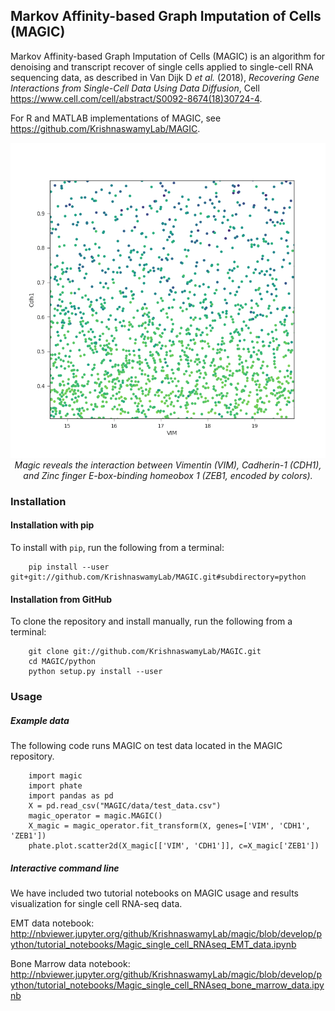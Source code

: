 Markov Affinity-based Graph Imputation of Cells (MAGIC)
-------------------------------------------------------

Markov Affinity-based Graph Imputation of Cells (MAGIC) is an algorithm for denoising and transcript recover of single cells applied to single-cell RNA sequencing data, as described in Van Dijk D *et al.* (2018), *Recovering Gene Interactions from Single-Cell Data Using Data Diffusion*, Cell <https://www.cell.com/cell/abstract/S0092-8674(18)30724-4>.

For R and MATLAB implementations of MAGIC, see <https://github.com/KrishnaswamyLab/MAGIC>.

<p align="center">
<img src="https://github.com/KrishnaswamyLab/MAGIC/blob/master/magic.gif"/>
<br>
<i>Magic reveals the interaction between Vimentin (VIM), Cadherin-1 (CDH1), and Zinc finger E-box-binding homeobox 1 (ZEB1, encoded by colors).
</i>
</p>

### Installation

#### Installation with pip

To install with `pip`, run the following from a terminal:

        pip install --user git+git://github.com/KrishnaswamyLab/MAGIC.git#subdirectory=python

#### Installation from GitHub

To clone the repository and install manually, run the following from a terminal:

        git clone git://github.com/KrishnaswamyLab/MAGIC.git
        cd MAGIC/python
        python setup.py install --user

### Usage

##### Example data

The following code runs MAGIC on test data located in the MAGIC repository.

		import magic
		import phate
		import pandas as pd
		X = pd.read_csv("MAGIC/data/test_data.csv")
		magic_operator = magic.MAGIC()
		X_magic = magic_operator.fit_transform(X, genes=['VIM', 'CDH1', 'ZEB1'])
		phate.plot.scatter2d(X_magic[['VIM', 'CDH1']], c=X_magic['ZEB1'])

##### Interactive command line
We have included two tutorial notebooks on MAGIC usage and results visualization for single cell RNA-seq data.

EMT data notebook: http://nbviewer.jupyter.org/github/KrishnaswamyLab/magic/blob/develop/python/tutorial_notebooks/Magic_single_cell_RNAseq_EMT_data.ipynb

Bone Marrow data notebook: http://nbviewer.jupyter.org/github/KrishnaswamyLab/magic/blob/develop/python/tutorial_notebooks/Magic_single_cell_RNAseq_bone_marrow_data.ipynb
